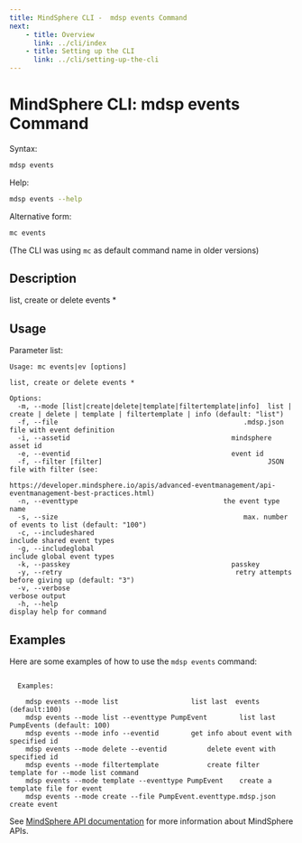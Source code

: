 ```yaml
---
title: MindSphere CLI -  mdsp events Command
next:
    - title: Overview
      link: ../cli/index
    - title: Setting up the CLI
      link: ../cli/setting-up-the-cli
---
```


# MindSphere CLI: mdsp events Command

Syntax:

```bash
mdsp events
```

Help:

```bash
mdsp events --help
```

Alternative form:

```bash
mc events
```

(The CLI was using `mc` as default command name in older versions)

## Description

list, create or delete events *

## Usage

Parameter list:

```text
Usage: mc events|ev [options]

list, create or delete events *

Options:
  -m, --mode [list|create|delete|template|filtertemplate|info]  list | create | delete | template | filtertemplate | info (default: "list")
  -f, --file                                              .mdsp.json file with event definition
  -i, --assetid                                        mindsphere asset id
  -e, --eventid                                        event id
  -f, --filter [filter]                                         JSON file with filter (see:
                                                                https://developer.mindsphere.io/apis/advanced-eventmanagement/api-eventmanagement-best-practices.html)
  -n, --eventtype                                    the event type name
  -s, --size                                              max. number of events to list (default: "100")
  -c, --includeshared                                           include shared event types
  -g, --includeglobal                                           include global event types
  -k, --passkey                                        passkey
  -y, --retry                                           retry attempts before giving up (default: "3")
  -v, --verbose                                                 verbose output
  -h, --help                                                    display help for command

```

## Examples

Here are some examples of how to use the `mdsp events` command:

```text

  Examples:

    mdsp events --mode list 				 list last  events (default:100)
    mdsp events --mode list --eventtype PumpEvent		 list last  PumpEvents (default: 100)
    mdsp events --mode info --eventid 		 get info about event with specified id
    mdsp events --mode delete --eventid 		 delete event with specified id
    mdsp events --mode filtertemplate 			 create filter template for --mode list command
    mdsp events --mode template --eventtype PumpEvent 	 create a template file for event 
    mdsp events --mode create --file PumpEvent.eventtype.mdsp.json 	 create event

```

See [MindSphere API documentation](https://documentation.mindsphere.io/MindSphere/apis/index.html) for more information about MindSphere APIs.